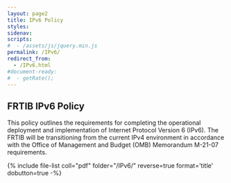 ```yaml
---
layout: page2
title: IPv6 Policy
styles:
sidenav:
scripts:
#  - /assets/js/jquery.min.js
permalink: /IPv6/
redirect_from:
  - /IPv6.html
#document-ready:
#  - getRate();
---
```


## FRTIB IPv6 Policy

This policy outlines the requirements for completing the operational deployment and implementation of Internet Protocol Version 6 (IPv6). The FRTIB will be transitioning from the current IPv4 environment in accordance with the Office of Management and Budget (OMB) Memorandum M-21-07 requirements.

{% include file-list coll="pdf" folder="/IPv6/" reverse=true format='title' dobutton=true -%}

<!-- CONTENT END -->
